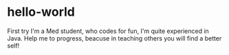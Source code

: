 # hello-world
First try
I'm a Med student, who codes for fun, I'm quite experienced in Java.
Help me to progress, beacuse in teaching others you will find a better self!
